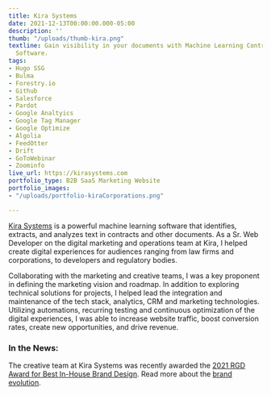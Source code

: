 ```yaml
---
title: Kira Systems
date: 2021-12-13T00:00:00.000-05:00
description: ''
thumb: "/uploads/thumb-kira.png"
textline: Gain visibility in your documents with Machine Learning Contract Analysis
  Software.
tags:
- Hugo SSG
- Bulma
- Forestry.io
- Github
- Salesforce
- Pardot
- Google Analtyics
- Google Tag Manager
- Google Optimize
- Algolia
- FeedOtter
- Drift
- GoToWebinar
- Zoominfo
live_url: https://kirasystems.com
portfolio_type: B2B SaaS Marketing Website
portfolio_images:
- "/uploads/portfolio-kiraCorporations.png"

---
```

[Kira Systems](https://kirasystems.com) is a powerful machine learning software that identifies, extracts, and analyzes text in contracts and other documents. As a Sr. Web Developer on the digital marketing and operations team at Kira, I helped create digital experiences for audiences ranging from law firms and corporations, to developers and regulatory bodies.

Collaborating with the marketing and creative teams, I was a key proponent in defining the marketing vision and roadmap. In addition to exploring technical solutions for projects, I helped lead the integration and maintenance of the tech stack, analytics, CRM and marketing technologies. Utilizing automations, recurring testing and continuous optimization of the digital experiences, I was able to increase website traffic, boost conversion rates, create new opportunities, and drive revenue.

### In the News:

The creative team at Kira Systems was recently awarded the [2021 RGD Award for Best In-House Brand Design](https://www.rgd.ca/2021/11/10/rebrand.php). Read more about the [brand evolution](https://www.rgd.ca/2021/08/17/kiras-in-house-team-develops-a-new-brand-system-to-apply-the-revamped-identity-by-jacknife.php).
